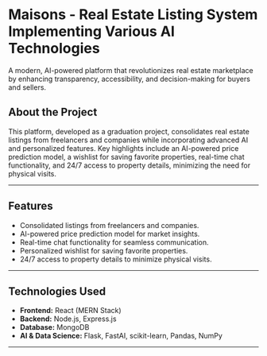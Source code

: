 # Maisons - Real Estate Listing System Implementing Various AI Technologies   
A modern, AI-powered platform that revolutionizes real estate marketplace by enhancing transparency, accessibility, and decision-making for buyers and sellers.

## About the Project  
This platform, developed as a graduation project, consolidates real estate listings from freelancers and companies while incorporating advanced AI and personalized features. Key highlights include an AI-powered price prediction model, a wishlist for saving favorite properties, real-time chat functionality, and 24/7 access to property details, minimizing the need for physical visits.

---

## Features  
- Consolidated listings from freelancers and companies.  
- AI-powered price prediction model for market insights.  
- Real-time chat functionality for seamless communication.  
- Personalized wishlist for saving favorite properties.  
- 24/7 access to property details to minimize physical visits.

---

## Technologies Used  
- **Frontend:** React (MERN Stack)  
- **Backend:** Node.js, Express.js  
- **Database:** MongoDB  
- **AI & Data Science:** Flask, FastAI, scikit-learn, Pandas, NumPy  

---

